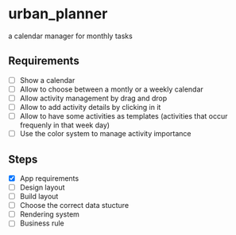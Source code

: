 # urban_planner

a calendar manager for monthly tasks

## Requirements

- [ ] Show a calendar  
- [ ] Allow to choose between a montly or a weekly calendar
- [ ] Allow activity management by drag and drop
- [ ] Allow to add activity details by clicking in it
- [ ] Allow to have some activities as templates (activities that occur frequenly in that week day)
- [ ] Use the color system to manage activity importance

## Steps

- [x] App requirements
- [ ] Design layout
- [ ] Build layout
- [ ] Choose the correct data stucture
- [ ] Rendering system
- [ ] Business rule
